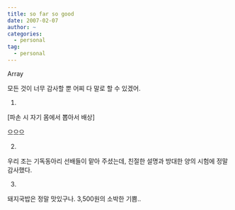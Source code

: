 ```yaml
---
title: so far so good
date: 2007-02-07
author: ~
categories:
  - personal
tag:
  - personal
---
```




Array

모든 것이 너무 감사할 뿐 어찌 다 말로 할 수 있겠어.

1.

[파손 시 자기 몸에서 뽑아서 배상]

으으으


2.

우리 조는 기독동아리 선배들이 맡아 주셨는데, 친절한 설명과 방대한 양의 시험에 정말 감사했다.


3.

돼지국밥은 정말 맛있구나. 3,500원의 소박한 기쁨..



 






